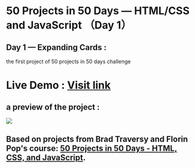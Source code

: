 # 50 Projects in 50 Days — HTML/CSS and JavaScript （Day 1）
## Day 1 — Expanding Cards :

the first project of 50 projects in 50 days challenge

# Live Demo : <a href="https://abdellahak.github.io/number1of50projects/">Visit link</a>

## a preview of the project :
![](https://github.com/abdellahak/number1of50projects/blob/main/Day1Project.gif)

## Based on projects from Brad Traversy and Florin Pop's course: <a href="https://50projects50days.com">50 Projects in 50 Days - HTML, CSS, and JavaScript</a>.
